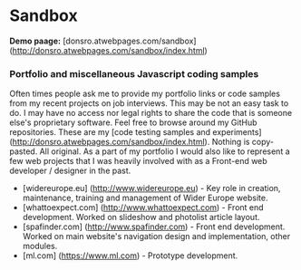 # Sandbox

**Demo paage:** [donsro.atwebpages.com/sandbox] (http://donsro.atwebpages.com/sandbox/index.html)

### Portfolio and miscellaneous Javascript coding samples

Often times people ask me to provide my portfolio links or code samples from my recent projects on job interviews. This may be not an easy task to do. I may have no access nor legal rights to share the code that is someone else's proprietary software. Feel free to browse around my GitHub repositories. These are my [code testing samples and experiments] (http://donsro.atwebpages.com/sandbox/index.html). Nothing is copy-pasted. All original. As a part of my portfolio I would also like to represent a few web projects that I was heavily involved with as a Front-end web developer / designer in the past.

 - [widereurope.eu] (http://www.widereurope.eu) -  Key role in creation, maintenance, training and management of Wider Europe website.
 - [whattoexpect.com] (http://www.whattoexpect.com)  - Front end development. Worked on slideshow and photolist article layout.
 - [spafinder.com] (http://www.spafinder.com)  - Front end development. Worked on main website's navigation design and implementation, other modules.
 - [ml.com] (https://www.ml.com) - Prototype development.
